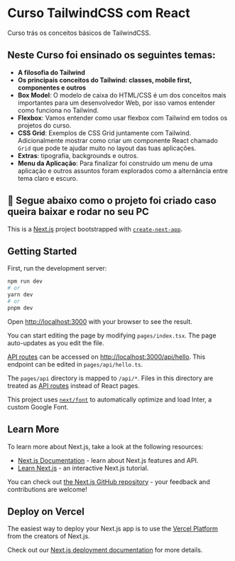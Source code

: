 # Curso TailwindCSS com React

Curso trás os conceitos básicos de TailwindCSS.

## Neste Curso foi ensinado os seguintes temas: 


- **A filosofia do Tailwind**
- **Os principais conceitos do Tailwind: classes, mobile first, componentes e outros**
- **Box Model**: O modelo de caixa do HTML/CSS é um dos conceitos mais importantes para um desenvolvedor Web, por isso vamos entender como funciona no Tailwind.
- **Flexbox**: Vamos entender como usar flexbox com Tailwind em todos os projetos do curso. 
- **CSS Grid**: Exemplos de CSS Grid juntamente com Tailwind. Adicionalmente mostrar como criar um componente React chamado ```Grid``` que pode te ajudar muito no layout das tuas aplicações.
- **Extras**: tipografia, backgrounds e outros.
- **Menu da Aplicação**: Para finalizar foi construido um menu de uma aplicação e outros assuntos foram explorados como a alternância entre tema claro e escuro.


## 🤔 Segue abaixo como o projeto foi criado caso queira baixar e rodar no seu PC 
This is a [Next.js](https://nextjs.org/) project bootstrapped with [`create-next-app`](https://github.com/vercel/next.js/tree/canary/packages/create-next-app).

## Getting Started

First, run the development server:

```bash
npm run dev
# or
yarn dev
# or
pnpm dev
```

Open [http://localhost:3000](http://localhost:3000) with your browser to see the result.

You can start editing the page by modifying `pages/index.tsx`. The page auto-updates as you edit the file.

[API routes](https://nextjs.org/docs/api-routes/introduction) can be accessed on [http://localhost:3000/api/hello](http://localhost:3000/api/hello). This endpoint can be edited in `pages/api/hello.ts`.

The `pages/api` directory is mapped to `/api/*`. Files in this directory are treated as [API routes](https://nextjs.org/docs/api-routes/introduction) instead of React pages.

This project uses [`next/font`](https://nextjs.org/docs/basic-features/font-optimization) to automatically optimize and load Inter, a custom Google Font.

## Learn More

To learn more about Next.js, take a look at the following resources:

- [Next.js Documentation](https://nextjs.org/docs) - learn about Next.js features and API.
- [Learn Next.js](https://nextjs.org/learn) - an interactive Next.js tutorial.

You can check out [the Next.js GitHub repository](https://github.com/vercel/next.js/) - your feedback and contributions are welcome!

## Deploy on Vercel

The easiest way to deploy your Next.js app is to use the [Vercel Platform](https://vercel.com/new?utm_medium=default-template&filter=next.js&utm_source=create-next-app&utm_campaign=create-next-app-readme) from the creators of Next.js.

Check out our [Next.js deployment documentation](https://nextjs.org/docs/deployment) for more details.
